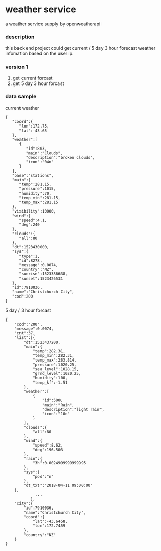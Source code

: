 # weather service
a weather service supply by openweatherapi
### description
this back end project could get current / 5 day 3 hour forecast weather infomation based on the user ip.
### version 1
1. get current forcast
2. get 5 day 3 hour forcast

### data sample
current weather
```$xslt
{  
   "coord":{  
      "lon":172.75,
      "lat":-43.65
   },
   "weather":[  
      {  
         "id":803,
         "main":"Clouds",
         "description":"broken clouds",
         "icon":"04n"
      }
   ],
   "base":"stations",
   "main":{  
      "temp":281.15,
      "pressure":1015,
      "humidity":70,
      "temp_min":281.15,
      "temp_max":281.15
   },
   "visibility":10000,
   "wind":{  
      "speed":4.1,
      "deg":240
   },
   "clouds":{  
      "all":80
   },
   "dt":1523430000,
   "sys":{  
      "type":1,
      "id":8278,
      "message":0.0074,
      "country":"NZ",
      "sunrise":1523386638,
      "sunset":1523426531
   },
   "id":7910036,
   "name":"Christchurch City",
   "cod":200
}
```
5 day / 3 hour forcast
```$xslt
{
    "cod":"200",
    "message":0.0074,
    "cnt":37,
    "list":[{
        "dt":1523437200,
        "main":{
            "temp":282.31,
            "temp_min":282.31,
            "temp_max":283.814,
            "pressure":1020.25,
            "sea_level":1028.15,
            "grnd_level":1020.25,
            "humidity":100,
            "temp_kf":-1.51
        },
        "weather":[
            {
                "id":500,
                "main":"Rain",
                "description":"light rain",
                "icon":"10n"
            }
        ],
        "clouds":{
            "all":80
        },
        "wind":{
            "speed":8.62,
            "deg":196.503
        },
        "rain":{
            "3h":0.0024999999999995
        },
        "sys":{
            "pod":"n"
        },
        "dt_txt":"2018-04-11 09:00:00"
    },
             ...
           ],
    "city":{
        "id":7910036,
        "name":"Christchurch City",
        "coord":{
            "lat":-43.6458,
            "lon":172.7459
        },
        "country":"NZ"
    }
}
```
